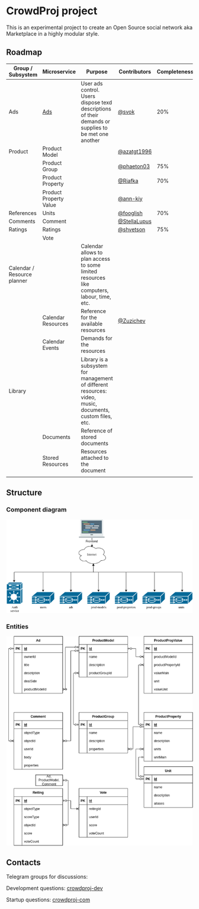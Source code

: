 # CrowdProj project

This is an experimental project to create an Open Source social network aka Marketplace in a highly modular style.

## Roadmap

| Group / Subsystem           | Microservice                                     | Purpose                                                                                                   | Contributors                                   | Completeness | 
|-----------------------------|--------------------------------------------------|-----------------------------------------------------------------------------------------------------------|------------------------------------------------|--------------|
| Ads                         | [Ads](https://github.com/crowdproj/crowdproj-ad) | User ads control. Users dispose texd descriptions of their demands or supplies to be met one another      | [@svok](https://github.com/svok)               | 20%          |
| Product                     | Product Model                                    |                                                                                                           | [@azatgt1996](https://github.com/azatgt1996)   |              |
|                             | Product Group                                    |                                                                                                           | [@phaeton03](https://github.com/phaeton03)     | 75%          |
|                             | Product Property                                 |                                                                                                           | [@Riafka](https://github.com/Riafka)           | 70%          |
|                             | Product Property Value                           |                                                                                                           | [@ann-kiy](https://github.com/ann-kiy)         |              |
| References                  | Units                                            |                                                                                                           | [@fooglish](https://github.com/fooglish)       | 70%          |
| Comments                    | Comment                                          |                                                                                                           | [@StellaLupus](https://github.com/StellaLupus) |              |
| Ratings                     | Ratings                                          |                                                                                                           | [@shvetson](https://github.com/shvetson)       | 75%          |
|                             | Vote                                             |                                                                                                           |                                                |              |
| Calendar / Resource planner |                                                  | Calendar allows to plan access to some limited resources like computers, labour, time, etc.               |                                                |              |
|                             | Calendar Resources                               | Reference for the available resources                                                                     | [@Zuzichev](https://github.com/Zuzichev)       |              |
|                             | Calendar Events                                  | Demands for the resources                                                                                 |                                                |              |
| Library                     |                                                  | Library is a subsystem for management of different resources: video, music, documents, custom files, etc. |                                                |              |
|                             | Documents                                        | Reference of stored documents                                                                             |                                                |              |
|                             | Stored Resources                                 | Resources attached to the document                                                                        |                                                |              |
|                             |                                                  |                                                                                                           |                                                |              |


## Structure

### Component diagram
![Component diagram of the CrowdProj](imgs/crowdproj-components.drawio.png)

### Entities
![ER diagram of the CrowdProj](imgs/crowdproj-ER.drawio.png)

## Contacts

Telegram groups for discussions: 

Development questions: [crowdproj-dev](https://t.me/crowdproj_dev)

Startup questions: [crowdproj-com](https://t.me/crowdproj_com)
